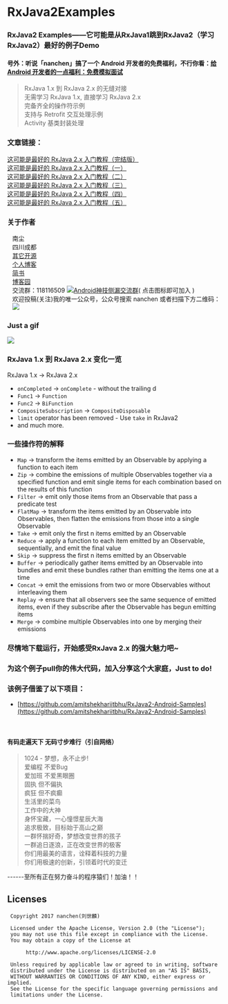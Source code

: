# RxJava2Examples
### RxJava2 Examples——它可能是从RxJava1跳到RxJava2（学习RxJava2）最好的例子Demo
#### 号外：听说「nanchen」搞了一个 Android 开发者的免费福利，不行你看：[给 Android 开发者的一点福利：免费模拟面试](http://mp.weixin.qq.com/s/WRdSmGxwDp-CpQcSlmJYlg)

> RxJava 1.x 到 RxJava 2.x 的无缝对接  
无需学习 RxJava 1.x, 直接学习 RxJava 2.x  
完备齐全的操作符示例  
支持与 Retrofit 交互处理示例  
Activity 基类封装处理 

### 文章链接：
[这可能是最好的 RxJava 2.x 入门教程（完结版）](http://www.jianshu.com/p/0cd258eecf60)<br>
[这可能是最好的 RxJava 2.x 入门教程（一）](http://www.jianshu.com/p/a93c79e9f689)<br>
[这可能是最好的 RxJava 2.x 入门教程（二）](http://www.jianshu.com/p/b39afa92807e)<br>
[这可能是最好的 RxJava 2.x 入门教程（三）](http://www.jianshu.com/p/e9c79eacc8e3)<br>
[这可能是最好的 RxJava 2.x 入门教程（四）](http://www.jianshu.com/p/c08bfc58f4b6)<br>
[这可能是最好的 RxJava 2.x 入门教程（五）](http://www.jianshu.com/p/81fac37430dd)<br>


### 关于作者
    南尘<br>
    四川成都<br>
    [其它开源](https://github.com/nanchen2251/)<br>
    [个人博客](https://nanchen2251.github.io/)<br>
    [简书](http://www.jianshu.com/u/f690947ed5a6)<br>
    [博客园](http://www.cnblogs.com/liushilin/)<br>
    交流群：118116509 <a target="_blank" href="//shang.qq.com/wpa/qunwpa?idkey=e6ad4af66393684e1d0c9441403b049d2d5670ec0ce9f72150e694cbb7c16b0a"><img border="0" src="http://pub.idqqimg.com/wpa/images/group.png" alt="Android神技侧漏交流群" title="Android神技侧漏交流群"></a>( 点击图标即可加入 )<br>
    欢迎投稿(关注)我的唯一公众号，公众号搜索 nanchen 或者扫描下方二维码：<br>
    ![](http://images2015.cnblogs.com/blog/845964/201707/845964-20170718083641599-1963842541.jpg)
    

### Just a gif
![](https://github.com/nanchen2251/RxJava2Examples/blob/master/GIF.gif)

### RxJava 1.x 到 RxJava 2.x 变化一览

RxJava 1.x -> RxJava 2.x

* `onCompleted` -> `onComplete` - without the trailing d
* `Func1` -> `Function`
* `Func2` -> `BiFunction`
* `CompositeSubscription` -> `CompositeDisposable`
* `limit` operator has been removed - Use `take` in RxJava2
* and much more.

### 一些操作符的解释

* `Map` -> transform the items emitted by an Observable by applying a function to each item
* `Zip` -> combine the emissions of multiple Observables together via a specified function and emit single items for each combination based on the results of this function
* `Filter` -> emit only those items from an Observable that pass a predicate test
* `FlatMap` -> transform the items emitted by an Observable into Observables, then flatten the emissions from those into a single Observable
* `Take` -> emit only the first n items emitted by an Observable
* `Reduce` -> apply a function to each item emitted by an Observable, sequentially, and emit the final value
* `Skip` -> suppress the first n items emitted by an Observable
* `Buffer` -> periodically gather items emitted by an Observable into bundles and emit these bundles rather than emitting the items one at a time
* `Concat` -> emit the emissions from two or more Observables without interleaving them
* `Replay` -> ensure that all observers see the same sequence of emitted items, even if they subscribe after the Observable has begun emitting items
* `Merge` -> combine multiple Observables into one by merging their emissions

### 尽情地下载运行，开始感受RxJava 2.x 的强大魅力吧~

### 为这个例子pull你的伟大代码，加入分享这个大家庭，Just to do!


### 该例子借鉴了以下项目：
 * [https://github.com/amitshekhariitbhu/RxJava2-Android-Samples](https://github.com/amitshekhariitbhu/RxJava2-Android-Samples) 

    
#### 有码走遍天下 无码寸步难行（引自网络）

> 1024 - 梦想，永不止步!  
爱编程 不爱Bug  
爱加班 不爱黑眼圈  
固执 但不偏执  
疯狂 但不疯癫  
生活里的菜鸟  
工作中的大神  
身怀宝藏，一心憧憬星辰大海  
追求极致，目标始于高山之巅  
一群怀揣好奇，梦想改变世界的孩子  
一群追日逐浪，正在改变世界的极客  
你们用最美的语言，诠释着科技的力量  
你们用极速的创新，引领着时代的变迁  
  
------至所有正在努力奋斗的程序猿们！加油！！  
    
## Licenses
```
 Copyright 2017 nanchen(刘世麟)

 Licensed under the Apache License, Version 2.0 (the "License");
 you may not use this file except in compliance with the License.
 You may obtain a copy of the License at

      http://www.apache.org/licenses/LICENSE-2.0

 Unless required by applicable law or agreed to in writing, software
 distributed under the License is distributed on an "AS IS" BASIS,
 WITHOUT WARRANTIES OR CONDITIONS OF ANY KIND, either express or implied.
 See the License for the specific language governing permissions and
 limitations under the License.
```


